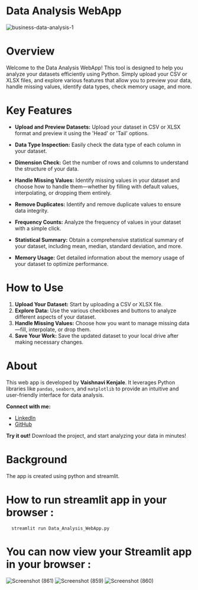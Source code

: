 # Data Analysis WebApp

![business-data-analysis-1](https://github.com/user-attachments/assets/8ff50234-9454-44b2-9cb8-e8f53c456c41)

# Overview

Welcome to the Data Analysis WebApp! This tool is designed to help you analyze your datasets efficiently using Python. Simply upload your CSV or XLSX files, and explore various features that allow you to preview your data, handle missing values, identify data types, check memory usage, and more.

# Key Features

- **Upload and Preview Datasets:** Upload your dataset in CSV or XLSX format and preview it using the 'Head' or 'Tail' options.

- **Data Type Inspection:** Easily check the data type of each column in your dataset.

- **Dimension Check:** Get the number of rows and columns to understand the structure of your data.

- **Handle Missing Values:** Identify missing values in your dataset and choose how to handle them—whether by filling with default values, interpolating, or dropping them entirely.

- **Remove Duplicates:** Identify and remove duplicate values to ensure data integrity.

- **Frequency Counts:** Analyze the frequency of values in your dataset with a simple click.

- **Statistical Summary:** Obtain a comprehensive statistical summary of your dataset, including mean, median, standard deviation, and more.

- **Memory Usage:** Get detailed information about the memory usage of your dataset to optimize performance.

# How to Use

1. **Upload Your Dataset:** Start by uploading a CSV or XLSX file.
2. **Explore Data:** Use the various checkboxes and buttons to analyze different aspects of your dataset.
3. **Handle Missing Values:** Choose how you want to manage missing data—fill, interpolate, or drop them.
4. **Save Your Work:** Save the updated dataset to your local drive after making necessary changes.

# About

This web app is developed by **Vaishnavi Kenjale**. It leverages Python libraries like `pandas`, `seaborn`, and `matplotlib` to provide an intuitive and user-friendly interface for data analysis.

**Connect with me:**
- [LinkedIn](https://www.linkedin.com/in/vaishnavikenjale/)
- [GitHub](https://github.com/VaishnaviKenjale)

**Try it out!** Download the project, and start analyzing your data in minutes!

# Background

The app is created using python and streamlit.


# How to run streamlit app in your browser : 
      streamlit run Data_Analysis_WebApp.py

# You can now view your Streamlit app in your browser :

![Screenshot (861)](https://github.com/user-attachments/assets/49a2291e-2740-448a-b813-a17c95c19345)
![Screenshot (859)](https://github.com/user-attachments/assets/18ae93a6-5fd9-436b-96b4-365e0c4dffb0)
![Screenshot (860)](https://github.com/user-attachments/assets/393833f3-ebc4-4fef-9d59-098151af0063)
